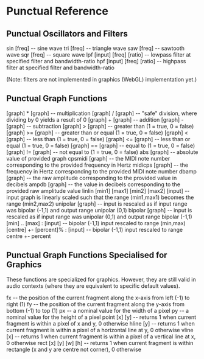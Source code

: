 # Punctual Reference

## Punctual Oscillators and Filters

sin [freq] -- sine wave
tri [freq] -- triangle wave
saw [freq] -- sawtooth wave
sqr [freq] -- square wave
lpf [input] [freq] [ratio] -- lowpass filter at specified filter and bandwidth-ratio
hpf [input] [freq] [ratio] -- highpass filter at specified filter and bandwidth-ratio

(Note: filters are not implemented in graphics (WebGL) implementation yet.)

## Punctual Graph Functions

[graph] * [graph] -- multiplication
[graph] / [graph] -- "safe" division, where dividing by 0 yields a result of 0
[graph] + [graph] -- addition
[graph] - [graph] -- subtraction
[graph] > [graph] -- greater than (1 = true, 0 = false)
[graph] >= [graph] -- greater than or equal (1 = true, 0 = false)
[graph] < [graph] -- less than (1 = true, 0 = false)
[graph] <= [graph] -- less than or equal (1 = true, 0 = false)
[graph] == [graph] -- equal to (1 = true, 0 = false)
[graph] != [graph] -- not equal to (1 = true, 0 = false)
abs [graph] -- absolute value of provided graph
cpsmidi [graph] -- the MIDI note number corresponding to the provided frequency in Hertz
midicps [graph] -- the frequency in Hertz corresponding to the provided MIDI note number
dbamp [graph] -- the raw amplitude corresponding to the provided value in decibels
ampdb [graph] -- the value in decibels corresponding to the provided raw amplitude value
linlin [min1] [max1] [min2] [max2] [input] -- input graph is linearly scaled such that the range (min1,max1) becomes the range (min2,max2)
unipolar [graph] -- input is rescaled as if input range was bipolar (-1,1) and output range unipolar (0,1)
bipolar [graph] -- input is rescaled as if input range was unipolar (0,1) and output range bipolar (-1,1)
[min] .. [max] : [input] -- bipolar (-1,1) input rescaled to range (min,max)
[centre] +- [percent]% : [input] -- bipolar (-1,1) input rescaled to range centre +- percent

## Punctual Graph Functions Specialised for Graphics

These functions are specialized for graphics. However, they are still valid in
audio contexts (where they are equivalent to specific default values).

fx -- the position of the current fragment along the x-axis from left (-1) to right (1)
fy -- the position of the current fragment along the y-axis from bottom (-1) to top (1)
px -- a nominal value for the width of a pixel
py -- a nominal value for the height of a pixel
point [x] [y] -- returns 1 when current fragment is within a pixel of x and y, 0 otherwise
hline [y] -- returns 1 when current fragment is within a pixel of a horizontal line at y, 0 otherwise
vline [x] -- returns 1 when current fragment is within a pixel of a vertical line at x, 0 otherwise
rect [x] [y] [w] [h] -- returns 1 when current fragment is within rectangle (x and y are centre not corner), 0 otherwise
